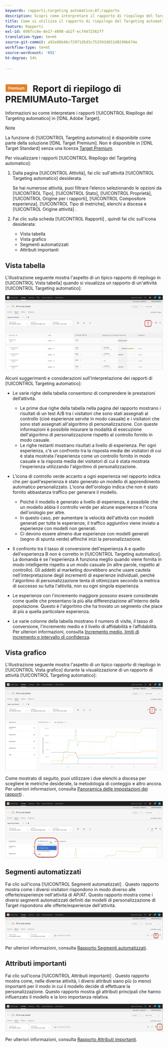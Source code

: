 ```yaml
---
keywords: rapporti;targeting automatico;AT;rapporto
description: Scopri come interpretare il rapporto di riepilogo del Targeting automatico in Adobe Target. Da questo rapporto puoi passare ai rapporti Segmenti automatizzati e Attributi importanti .
title: Come si utilizza il rapporto di riepilogo del Targeting automatico?
feature: Rapporti
exl-id: 098fcc0e-8e17-4898-ab2f-ec74472562ff
translation-type: tm+mt
source-git-commit: a92e88b46c72971d5d3c752593d651d8290b674e
workflow-type: tm+mt
source-wordcount: '691'
ht-degree: 54%

---
```


# ![](/help/assets/premium.png) Report di riepilogo di PREMIUMAuto-Target

Informazioni su come interpretare i rapporti [!UICONTROL Riepilogo del Targeting automatico] in [!DNL Adobe Target].

>[!NOTE]
>
>La funzione di [!UICONTROL Targeting automatico] è disponibile come parte della soluzione [!DNL Target Premium]. Non è disponibile in [!DNL Target Standard] senza una licenza [Target Premium](/help/c-intro/intro.md#premium).

Per visualizzare i rapporti [!UICONTROL Riepilogo del Targeting automatico]:

1. Dalla pagina [!UICONTROL Attività], fai clic sull&#39;attività [!UICONTROL Targeting automatico] desiderata.

   Se hai numerose attività, puoi filtrare l’elenco selezionando le opzioni da [!UICONTROL Tipo], [!UICONTROL Stato], [!UICONTROL Proprietà], [!UICONTROL Origine per i rapporti], [!UICONTROL Compositore esperienza], [!UICONTROL Tipo di metriche], elenchi a discesa e [!UICONTROL Origine attività] .

1. Fai clic sulla scheda [!UICONTROL Rapporti] , quindi fai clic sull&#39;icona desiderata:

   * Vista tabella
   * Vista grafico
   * Segmenti automatizzati
   * Attributi importanti

## Vista tabella

L&#39;illustrazione seguente mostra l&#39;aspetto di un tipico rapporto di riepilogo in [!UICONTROL Vista tabella] quando si visualizza un rapporto di un&#39;attività [!UICONTROL Targeting automatico]:

![Rapporto di visualizzazione della tabella di Targeting automatico](/help/c-reports/assets/at-table-view.png)

Alcuni suggerimenti e considerazioni sull&#39;interpretazione dei rapporti di [!UICONTROL Targeting automatico]:

* Le varie righe della tabella consentono di comprendere le prestazioni dell’attività.

   * Le prime due righe della tabella nella pagina del rapporto mostrano i risultati di un test A/B tra i visitatori che sono stati assegnati al controllo (cioè esperienze servite in modo casuale) e i visitatori che sono stati assegnati all&#39;algoritmo di personalizzazione. Con queste informazioni è possibile misurare la modalità di esecuzione dell&#39;algoritmo di personalizzazione rispetto al controllo fornito in modo casuale.
   * Le righe restanti mostrano risultati a livello di esperienza. Per ogni esperienza, c&#39;è un confronto tra la risposta media dei visitatori di cui è stata mostrata l&#39;esperienza come un controllo fornito in modo casuale e la risposta media dei visitatori di cui è stata mostrata l&#39;esperienza utilizzando l&#39;algoritmo di personalizzazione.

* L&#39;icona di controllo verde accanto a ogni esperienza nel rapporto indica che per quell&#39;esperienza è stato generato un modello di apprendimento automatico personalizzato. L&#39;icona dell&#39;orologio indica che non è stato fornito abbastanza traffico per generare il modello.

   * Poiché il modello è generato a livello di esperienza, è possibile che un modello abbia il controllo verde per alcune esperienze e l&#39;icona dell&#39;orologio per altre.
   * In questo caso, per aumentare la velocità dell&#39;attività con modelli generati per tutte le esperienze, il traffico aggiuntivo viene inviato a esperienze con modelli non generati.
   * Ci devono essere almeno due esperienze con modelli generati (segno di spunta verde) affinché inizi la personalizzazione.

* Il confronto tra il tasso di conversione dell&#39;esperienza A e quello dell&#39;esperienza B non è corretto in [!UICONTROL Targeting automatico]. La domanda è se l&#39;esperienza A funziona meglio quando viene fornita in modo intelligente rispetto a un modo casuale (in altre parole, rispetto al controllo). Gli addetti al marketing dovrebbero anche usare cautela nell&#39;interpretazione degli incrementi di esperienze individuali, perché l&#39;algoritmo di personalizzazione tenta di ottimizzare secondo la metrica di successo su tutta l&#39;attività, non su ogni singola esperienza.
* Le esperienze con l&#39;incremento maggiore possono essere considerate come quelle che presentano la più alta differenziazione all&#39;interno della popolazione. Questo è l&#39;algoritmo che ha trovato un segmento che piace di più a quella particolare esperienza.
* Le varie colonne della tabella mostrano il numero di visite, il tasso di conversione, l’incremento medio e il livello di affidabilità e l’affidabilità. Per ulteriori informazioni, consulta [Incremento medio, limiti di incremento e intervallo di confidenza](/help/c-reports/c-report-settings/average-lift-bounds-and-confidence-interval.md).

## Vista grafico

L&#39;illustrazione seguente mostra l&#39;aspetto di un tipico rapporto di riepilogo in [!UICONTROL Vista grafico] durante la visualizzazione di un rapporto di attività [!UICONTROL Targeting automatico]:

![Rapporto di visualizzazione grafico del Targeting automatico](/help/c-reports/assets/at-graph-view.png)

Come mostrato di seguito, puoi utilizzare i due elenchi a discesa per scegliere le metriche desiderate, la metodologia di conteggio e altro ancora. Per ulteriori informazioni, consulta [Panoramica delle impostazioni dei rapporti](/help/c-reports/c-report-settings/report-settings.md) .

![Rapporto di visualizzazione grafico del Targeting automatico](/help/c-reports/assets/at-graph-view-2.png)

## Segmenti automatizzati

Fai clic sull&#39;icona [!UICONTROL Segmenti automatizzati] . Questo rapporto mostra come i diversi visitatori rispondono in modo diverso alle offerte/esperienze nell&#39;attività di AP/AT. Questo rapporto mostra come i diversi segmenti automatizzati definiti dai modelli di personalizzazione di Target rispondono alle offerte/esperienze dell&#39;attività.

![Icona Segmenti automatizzati](/help/c-reports/assets/icon-automated-sements.png)

Per ulteriori informazioni, consulta [Rapporto Segmenti automatizzati](/help/c-reports/c-personalization-insights-reports/automated-segments-report.md).

## Attributi importanti

Fai clic sull&#39;icona [!UICONTROL Attributi importanti] . Questo rapporto mostra come, nelle diverse attività, i diversi attributi siano più (o meno) importanti per il modo in cui il modello decide di effettuare la personalizzazione. Questo rapporto mostra gli attributi principali che hanno influenzato il modello e la loro importanza relativa.

![Icona Attributi importanti](/help/c-reports/assets/icon-important-attributes.png)

Per ulteriori informazioni, consulta [Rapporto Attributi importanti](/help/c-reports/c-personalization-insights-reports/important-attributes-report.md).
